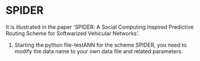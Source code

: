 # SPIDER
It is illustrated in the paper 'SPIDER: A Social Computing Inspired Predictive Routing Scheme for Softwarized Vehicular Networks'.
1. Starting the python file-testANN for the scheme SPIDER, you need to modify the data name to your own data file and related parameters.
